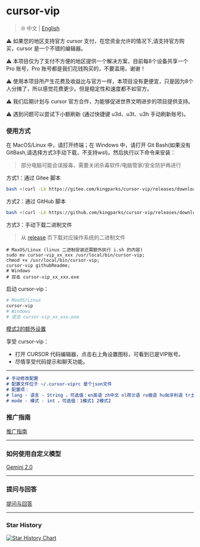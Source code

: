 # cursor-vip

> 🌐️ 中文 | [English](README.md)

⚠️ 如果您的地区支持官方 cursor 支付，在您资金允许的情况下,请支持官方购买，cursor 是一个不错的编辑器。

⚠️ 本项目仅为了支付不方便的地区提供一个解决方案，目前每8个设备共享一个 Pro 账号，Pro 账号都是我们花钱购买的，不要滥用，谢谢！

⚠️ 使用本项目所产生花费及收益比与官方一样，本项目没有更便宜，只是因为8个人分摊了，所以感觉花费更少。但是稳定性和速度都不如官方。

⚠️ 我们后期计划与 cursor 官方合作，为能够促进世界文明进步的项目提供支持。

⚠️ 遇到问题可以尝试下小额刷新 (通过快捷键 u3d、u3t、u3h 手动刷新账号)。


### 使用方式

在 MacOS/Linux 中，请打开终端；在 Windows 中，请打开 Git Bash(如果没有GitBash,请选择方式3手动下载，不支持wsl)。然后执行以下命令来安装：
> 部分电脑可能会误报毒，需要关闭杀毒软件/电脑管家/安全防护再进行

方式1：通过 Gitee 脚本
```bash
bash <(curl -Lk https://gitee.com/kingparks/cursor-vip/releases/download/latest/ic.sh) githubReadme
```
方式2：通过 GitHub 脚本
```bash
bash <(curl -Lk https://github.com/kingparks/cursor-vip/releases/download/latest/i.sh) githubReadme
```
方式3：手动下载二进制文件
> 从 [release](https://github.com/kingparks/cursor-vip/releases) 页下载对应操作系统的二进制文件
```shell
# MaxOS/Linux (linux 二进制安装还需额外执行 i.sh 的内容)
sudo mv cursor-vip_xx_xxx /usr/local/bin/cursor-vip;
chmod +x /usr/local/bin/cursor-vip;
cursor-vip githubReadme;
# Windows
# 双击 cursor-vip_xx_xxx.exe
```

启动 cursor-vip：
```bash
# MaxOS/Linux
cursor-vip
# Windows
# 双击 cursor-vip_xx_xxx.exe
```

[模式2的额外设置](docs/proxyMode_CN.md)

享受 cursor-vip：
* 打开 CURSOR 代码编辑器，点击右上角设置图标，可看到已是VIP账号。
* 尽情享受代码提示和聊天功能。
---

```md
# 手动修改配置
# 配置文件位于 ~/.cursor-viprc 是个json文件
# 配置项：
# lang - 语言 - String ，可选值：en英语 zh中文 nl荷兰语 ru俄语 hu匈牙利语 tr土耳其语 es西班牙语
# mode - 模式 - int ，可选值：1模式1 2模式2
```

### 推广指南
[推广指南](docs/promotion_CN.md)

---

### 如何使用自定义模型
[Gemini 2.0](docs/models-gemini-2.0_CN.md)

---

### 提问与回答
[提问与回答](docs/Q&A_CN.md)

---
### Star History
<a href="https://star-history.com/#kingparks/cursor-vip&Date">
 <picture>
   <source media="(prefers-color-scheme: dark)" srcset="https://api.star-history.com/svg?repos=kingparks/cursor-vip&type=Date&theme=dark" />
   <source media="(prefers-color-scheme: light)" srcset="https://api.star-history.com/svg?repos=kingparks/cursor-vip&type=Date" />
   <img alt="Star History Chart" src="https://api.star-history.com/svg?repos=kingparks/cursor-vip&type=Date" />
 </picture>
</a>